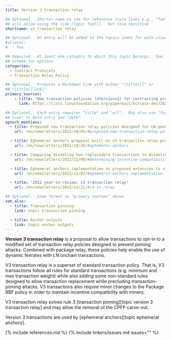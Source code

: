 ```yaml
---
title: Version 3 transaction relay

## Optional.  Shorter name to use for reference style links e.g., "foo"
## will allow using the link [topic foo][].  Not case sensitive
shortname: v3 transaction relay

## Optional.  An entry will be added to the topics index for each alias
#aliases:
#  - Foo

## Required.  At least one category to which this topic belongs.  See
## schema for options
categories:
  - Contract Protocols
  - Transaction Relay Policy

## Optional.  Produces a Markdown link with either "[title][]" or
## "[title](link)"
primary_sources:
    - title: "New transaction policies (nVersion=3) for contracting protocols"
      link: https://lists.linuxfoundation.org/pipermail/bitcoin-dev/2022-September/020937.html

## Optional.  Each entry requires "title" and "url".  May also use "feature:
## true" to bold entry and "date"
optech_mentions:
  - title: Proposed new transaction relay policies designed for LN-penalty
    url: /en/newsletters/2022/10/05/#proposed-new-transaction-relay-policies-designed-for-ln-penalty

  - title: Ephemeral anchors proposal built on v3 transaction relay proposal
    url: /en/newsletters/2022/10/26/#ephemeral-anchors

  - title: Comparing disabling non-replaceable transactions to disabling special v3 transaction relay rules
    url: /en/newsletters/2022/11/09/#determining-incentive-compatibility-isn-t-always-straightforward

  - title: Ephemeral anchors implementation as proposed extension to v3 transaction relay policy
    url: /en/newsletters/2022/12/07/#ephemeral-anchors-implementation

  - title: "2022 year-in-review: v3 transaction relay"
    url: /en/newsletters/2022/12/21/#v3-tx-relay

## Optional.  Same format as "primary_sources" above
see_also:
  - title: Transaction pinning
    link: topic transaction pinning

  - title: Anchor outputs
    link: topic anchor outputs
---
```

**Version 3 transaction relay** is a proposal to allow transactions to
opt-in to a modified set of transaction relay policies designed to prevent
pinning attacks. Combined with package relay, these policies help enable
the use of dynamic feerates with LN onchain transactions.
 
V3 transaction relay is a superset of standard transaction policy.
That is, V3 transactions follow all rules for standard transactions
(e.g. minimum and max transaction weight) while also adding some 
non-standard rules designed to allow transaction replacement 
while precluding transaction-pinning attacks. V3 transactions also 
require minor changes to the Package RBF policy in order to maintain 
incentive compatibility with miners.

V3 transaction relay solves rule 3 [transaction pinning][topic version 3 transaction relay]
and may allow the removal of the CPFP carve-out.

Version 3 transactions are used by [ephemeral anchors][topic ephemeral anchors]. 

{% include references.md %}
{% include linkers/issues.md issues="" %}
